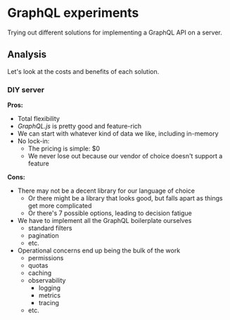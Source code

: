 # GraphQL experiments

Trying out different solutions for implementing a GraphQL API on a server.

## Analysis

Let's look at the costs and benefits of each solution.

### DIY server

**Pros:**

- Total flexibility
- _GraphQL.js_ is pretty good and feature-rich
- We can start with whatever kind of data we like, including in-memory
- No lock-in:
  - The pricing is simple: $0
  - We never lose out because our vendor of choice doesn't support a feature

**Cons:**

- There may not be a decent library for our language of choice
  - Or there might be a library that looks good, but falls apart as things get
    more complicated
  - Or there's 7 possible options, leading to decision fatigue
- We have to implement all the GraphQL boilerplate ourselves
  - standard filters
  - pagination
  - etc.
- Operational concerns end up being the bulk of the work
  - permissions
  - quotas
  - caching
  - observability
    - logging
    - metrics
    - tracing
  - etc.
